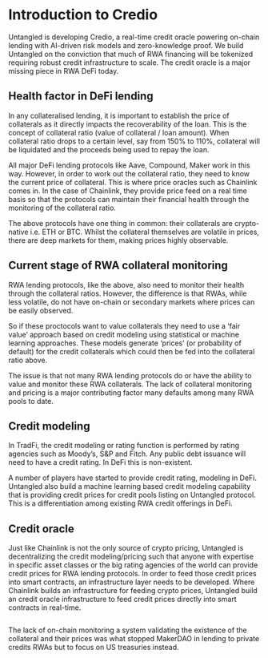 
# Introduction to Credio
Untangled is developing Credio, a real-time credit oracle powering on-chain lending with AI-driven risk models and zero-knowledge proof. We build Untangled on the conviction that much of RWA financing will be tokenized requiring robust credit infrastructure to scale. The credit oracle is a major missing piece in RWA DeFi today.

## Health factor in DeFi lending
In any collateralised lending, it is important to establish the price of collaterals as it directly impacts the recoverability of the loan. This is the concept of collateral ratio (value of collateral / loan amount). When collateral ratio drops to a certain level, say from 150% to 110%, collateral will be liquidated and the proceeds being used to repay the loan. 

All major DeFi lending protocols like Aave, Compound, Maker work in this way. However, in order to work out the collateral ratio, they need to know the current price of collateral. This is where price oracles such as Chainlink comes in. In the case of Chainlink, they provide price feed on a real time basis so that the protocols can maintain their financial health through the monitoring of the collateral ratio. 

The above protocols have one thing in common: their collaterals are crypto-native i.e. ETH or BTC. Whilst the collateral themselves are volatile in prices, there are deep markets for them, making prices highly observable. 

## Current stage of RWA collateral monitoring
RWA lending protocols, like the above, also need to monitor their health through the collateral ratios. However, the difference is that RWAs, while less volatile, do not have on-chain or secondary markets where prices can be easily observed. 

So if these proctocols want to value collaterals they need to use a ‘fair value’ approach based on credit modeling using statistical or machine learning approaches. These models generate ‘prices’ (or probability of default) for the credit collaterals which could then be fed into the collateral ratio above.  

The issue is that not many RWA lending protocols do or have the ability to value and monitor these RWA collaterals. The lack of collateral monitoring and pricing is a major contributing factor many defaults among many RWA pools to date. 

## Credit modeling 
In TradFi, the credit modeling or rating function is performed by rating agencies such as Moody’s, S&P and Fitch. Any public debt issuance will need to have a credit rating. In DeFi this is non-existent. 

A number of players have started to provide credit rating, modeling in DeFi. Untangled also build a machine learning based credit modeling capability that is providing credit prices for credit pools listing on Untangled protocol. This is a differentiation among existing RWA credit offerings in DeFi. 

## Credit oracle
Just like Chainlink is not the only source of crypto pricing, Untangled is decentralizing the credit modeling/pricing such that anyone with expertise in specific asset classes or the big rating agencies of the world can provide credit prices for RWA lending protocols. In order to feed those credit prices into smart contracts, an infrastructure layer needs to be developed. Where Chainlink builds an infrastructure for feeding crypto prices, Untangled build an credit oracle infrastructure to feed credit prices directly into smart contracts in real-time. 

<img src="/img/ml-quant/credit-oracle.png" alt="" />

The lack of on-chain monitoring a system validating the existence of the collateral and their prices was what stopped MakerDAO in lending to private credits RWAs but to focus on US treasuries instead. 
